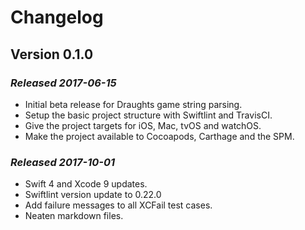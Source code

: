 # Changelog

## Version 0.1.0

### *Released 2017-06-15*

* Initial beta release for Draughts game string parsing.
* Setup the basic project structure with Swiftlint and TravisCI.
* Give the project targets for iOS, Mac, tvOS and watchOS.
* Make the project available to Cocoapods, Carthage and the SPM.

### *Released 2017-10-01*

* Swift 4 and Xcode 9 updates.
* Swiftlint version update to 0.22.0
* Add failure messages to all XCFail test cases.
* Neaten markdown files.
